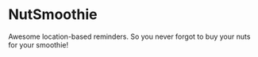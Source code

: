 # NutSmoothie

Awesome location-based reminders.
So you never forgot to buy your nuts for your smoothie!
